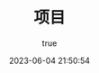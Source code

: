 ---
pageComponent:
  name: Catalogue
  data:
    path: 38.项目
    # imgUrl: /img/ui.png
    description: 项目经历
title: 项目
date: 2023-06-04 21:50:54
permalink: /project/
sidebar: false
article: false
comment: false
editLink: false
author:
  name: smileatl
  link: https://github.com/smileatl
---